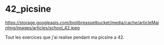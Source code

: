 # 42_picsine

https://storage.googleapis.com/biolibreassetbucket/media/cache/articleMainImg/images/articles/school_42.jpeg


Tout les exercices que j'ai realise pendant ma picsine a 42.
